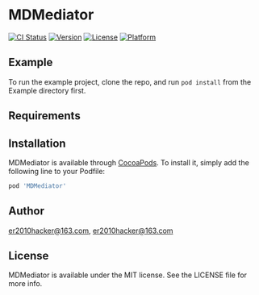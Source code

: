 # MDMediator

[![CI Status](https://img.shields.io/travis/er2010hacker@163.com/MDMediator.svg?style=flat)](https://travis-ci.org/er2010hacker@163.com/MDMediator)
[![Version](https://img.shields.io/cocoapods/v/MDMediator.svg?style=flat)](https://cocoapods.org/pods/MDMediator)
[![License](https://img.shields.io/cocoapods/l/MDMediator.svg?style=flat)](https://cocoapods.org/pods/MDMediator)
[![Platform](https://img.shields.io/cocoapods/p/MDMediator.svg?style=flat)](https://cocoapods.org/pods/MDMediator)

## Example

To run the example project, clone the repo, and run `pod install` from the Example directory first.

## Requirements

## Installation

MDMediator is available through [CocoaPods](https://cocoapods.org). To install
it, simply add the following line to your Podfile:

```ruby
pod 'MDMediator'
```

## Author

er2010hacker@163.com, er2010hacker@163.com

## License

MDMediator is available under the MIT license. See the LICENSE file for more info.
